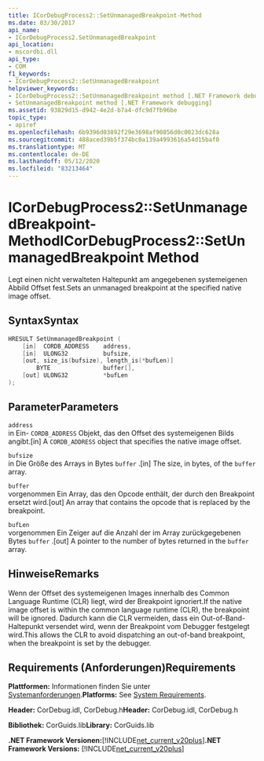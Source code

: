 ```yaml
---
title: ICorDebugProcess2::SetUnmanagedBreakpoint-Method
ms.date: 03/30/2017
api_name:
- ICorDebugProcess2.SetUnmanagedBreakpoint
api_location:
- mscordbi.dll
api_type:
- COM
f1_keywords:
- ICorDebugProcess2::SetUnmanagedBreakpoint
helpviewer_keywords:
- ICorDebugProcess2::SetUnmanagedBreakpoint method [.NET Framework debugging]
- SetUnmanagedBreakpoint method [.NET Framework debugging]
ms.assetid: 93829d15-d942-4e2d-b7a4-dfc9d7fb96be
topic_type:
- apiref
ms.openlocfilehash: 6b9396d03892f29e3698af90856d0c0023dc628a
ms.sourcegitcommit: 488aced39b5f374bc0a139a4993616a54d15baf0
ms.translationtype: MT
ms.contentlocale: de-DE
ms.lasthandoff: 05/12/2020
ms.locfileid: "83213464"
---
```

# <a name="icordebugprocess2setunmanagedbreakpoint-method"></a><span data-ttu-id="22e2d-102">ICorDebugProcess2::SetUnmanagedBreakpoint-Method</span><span class="sxs-lookup"><span data-stu-id="22e2d-102">ICorDebugProcess2::SetUnmanagedBreakpoint Method</span></span>
<span data-ttu-id="22e2d-103">Legt einen nicht verwalteten Haltepunkt am angegebenen systemeigenen Abbild Offset fest.</span><span class="sxs-lookup"><span data-stu-id="22e2d-103">Sets an unmanaged breakpoint at the specified native image offset.</span></span>  
  
## <a name="syntax"></a><span data-ttu-id="22e2d-104">Syntax</span><span class="sxs-lookup"><span data-stu-id="22e2d-104">Syntax</span></span>  
  
```cpp  
HRESULT SetUnmanagedBreakpoint (  
    [in]  CORDB_ADDRESS    address,  
    [in]  ULONG32          bufsize,  
    [out, size_is(bufsize), length_is(*bufLen)]
        BYTE               buffer[],  
    [out] ULONG32          *bufLen  
);  
```  
  
## <a name="parameters"></a><span data-ttu-id="22e2d-105">Parameter</span><span class="sxs-lookup"><span data-stu-id="22e2d-105">Parameters</span></span>  
 `address`  
 <span data-ttu-id="22e2d-106">in Ein- `CORDB_ADDRESS` Objekt, das den Offset des systemeigenen Bilds angibt.</span><span class="sxs-lookup"><span data-stu-id="22e2d-106">[in] A `CORDB_ADDRESS` object that specifies the native image offset.</span></span>  
  
 `bufsize`  
 <span data-ttu-id="22e2d-107">in Die Größe des Arrays in Bytes `buffer` .</span><span class="sxs-lookup"><span data-stu-id="22e2d-107">[in] The size, in bytes, of the `buffer` array.</span></span>  
  
 `buffer`  
 <span data-ttu-id="22e2d-108">vorgenommen Ein Array, das den Opcode enthält, der durch den Breakpoint ersetzt wird.</span><span class="sxs-lookup"><span data-stu-id="22e2d-108">[out] An array that contains the opcode that is replaced by the breakpoint.</span></span>  
  
 `bufLen`  
 <span data-ttu-id="22e2d-109">vorgenommen Ein Zeiger auf die Anzahl der im Array zurückgegebenen Bytes `buffer` .</span><span class="sxs-lookup"><span data-stu-id="22e2d-109">[out] A pointer to the number of bytes returned in the `buffer` array.</span></span>  
  
## <a name="remarks"></a><span data-ttu-id="22e2d-110">Hinweise</span><span class="sxs-lookup"><span data-stu-id="22e2d-110">Remarks</span></span>  
 <span data-ttu-id="22e2d-111">Wenn der Offset des systemeigenen Images innerhalb des Common Language Runtime (CLR) liegt, wird der Breakpoint ignoriert.</span><span class="sxs-lookup"><span data-stu-id="22e2d-111">If the native image offset is within the common language runtime (CLR), the breakpoint will be ignored.</span></span> <span data-ttu-id="22e2d-112">Dadurch kann die CLR vermeiden, dass ein Out-of-Band-Haltepunkt versendet wird, wenn der Breakpoint vom Debugger festgelegt wird.</span><span class="sxs-lookup"><span data-stu-id="22e2d-112">This allows the CLR to avoid dispatching an out-of-band breakpoint, when the breakpoint is set by the debugger.</span></span>  
  
## <a name="requirements"></a><span data-ttu-id="22e2d-113">Requirements (Anforderungen)</span><span class="sxs-lookup"><span data-stu-id="22e2d-113">Requirements</span></span>  
 <span data-ttu-id="22e2d-114">**Plattformen:** Informationen finden Sie unter [Systemanforderungen](../../get-started/system-requirements.md).</span><span class="sxs-lookup"><span data-stu-id="22e2d-114">**Platforms:** See [System Requirements](../../get-started/system-requirements.md).</span></span>  
  
 <span data-ttu-id="22e2d-115">**Header:** CorDebug.idl, CorDebug.h</span><span class="sxs-lookup"><span data-stu-id="22e2d-115">**Header:** CorDebug.idl, CorDebug.h</span></span>  
  
 <span data-ttu-id="22e2d-116">**Bibliothek:** CorGuids.lib</span><span class="sxs-lookup"><span data-stu-id="22e2d-116">**Library:** CorGuids.lib</span></span>  
  
 <span data-ttu-id="22e2d-117">**.NET Framework Versionen:**[!INCLUDE[net_current_v20plus](../../../../includes/net-current-v20plus-md.md)]</span><span class="sxs-lookup"><span data-stu-id="22e2d-117">**.NET Framework Versions:** [!INCLUDE[net_current_v20plus](../../../../includes/net-current-v20plus-md.md)]</span></span>

